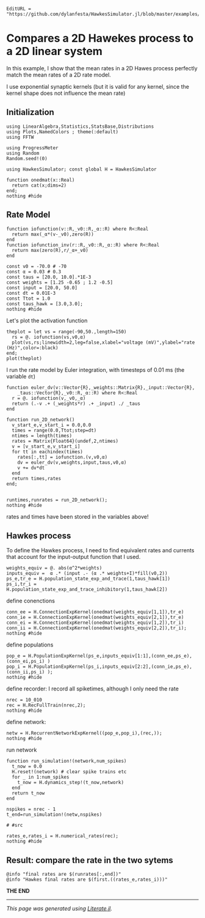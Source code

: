 ```@meta
EditURL = "https://github.com/dylanfesta/HawkesSimulator.jl/blob/master/examples/hawkes_vs_2D_linear.jl"
```

# Compares a 2D Hawekes process to a 2D linear system

In this example, I show that the mean rates in a 2D Hawes process
perfectly match the mean rates of a 2D rate model.

I use exponential synaptic kernels (but it is valid for any kernel, since
the kernel shape does not influence the mean rate)

## Initialization

````@example hawkes_vs_2D_linear
using LinearAlgebra,Statistics,StatsBase,Distributions
using Plots,NamedColors ; theme(:default)
using FFTW

using ProgressMeter
using Random
Random.seed!(0)

using HawkesSimulator; const global H = HawkesSimulator

function onedmat(x::Real)
  return cat(x;dims=2)
end;
nothing #hide
````

## Rate Model

````@example hawkes_vs_2D_linear
function iofunction(v::R,_v0::R,_α::R) where R<:Real
  return max(_α*(v-_v0),zero(R))
end
function iofunction_inv(r::R,_v0::R,_α::R) where R<:Real
  return max(zero(R),r/_α+_v0)
end

const v0 = -70.0 # -70
const α = 0.03 # 0.3
const taus = [20.0, 10.0].*1E-3
const weights = [1.25 -0.65 ; 1.2 -0.5]
const input = [20.0, 50.0]
const dt = 0.01E-3
const Ttot = 1.0
const taus_hawk = [3.0,3.0];
nothing #hide
````

Let's plot the activation function

````@example hawkes_vs_2D_linear
theplot = let vs = range(-90,50.,length=150)
  rs = @. iofunction(vs,v0,α)
  plot(vs,rs;linewidth=2,leg=false,xlabel="voltage (mV)",ylabel="rate (Hz)",color=:black)
end;
plot(theplot)
````

I run the rate model by Euler integration, with timesteps of 0.01 ms (the variable `dt`)

````@example hawkes_vs_2D_linear
function euler_dv(v::Vector{R},_weights::Matrix{R},_input::Vector{R},
    _taus::Vector{R},_v0::R,_α::R) where R<:Real
  r = @. iofunction(v,_v0,_α)
  return (.-v .+ (_weights*r) .+ _input) ./ _taus
end

function run_2D_network()
  v_start_e,v_start_i = 0.0,0.0
  times = range(0.0,Ttot;step=dt)
  ntimes = length(times)
  rates = Matrix{Float64}(undef,2,ntimes)
  v = [v_start_e,v_start_i]
  for tt in eachindex(times)
    rates[:,tt] = iofunction.(v,v0,α)
    dv = euler_dv(v,weights,input,taus,v0,α)
    v += dv*dt
  end
  return times,rates
end;


runtimes,runrates = run_2D_network();
nothing #hide
````

rates and times have been stored in the variables above!

## Hawkes process

To define the Hawkes process, I need to find equivalent rates and currents
that account for the input-output function that I used.

````@example hawkes_vs_2D_linear
weights_equiv = @. abs(α^2*weights)
inputs_equiv =  α .* (input .- (α .* weights+I)*fill(v0,2))
ps_e,tr_e = H.population_state_exp_and_trace(1,taus_hawk[1])
ps_i,tr_i = H.population_state_exp_and_trace_inhibitory(1,taus_hawk[2])
````

define conenctions

````@example hawkes_vs_2D_linear
conn_ee = H.ConnectionExpKernel(onedmat(weights_equiv[1,1]),tr_e)
conn_ie = H.ConnectionExpKernel(onedmat(weights_equiv[2,1]),tr_e)
conn_ei = H.ConnectionExpKernel(onedmat(weights_equiv[1,2]),tr_i)
conn_ii = H.ConnectionExpKernel(onedmat(weights_equiv[2,2]),tr_i);
nothing #hide
````

define populations

````@example hawkes_vs_2D_linear
pop_e = H.PopulationExpKernel(ps_e,inputs_equiv[1:1],(conn_ee,ps_e),(conn_ei,ps_i) )
pop_i = H.PopulationExpKernel(ps_i,inputs_equiv[2:2],(conn_ie,ps_e),(conn_ii,ps_i) );
nothing #hide
````

define recorder:
I record all spiketimes, although I only need the rate

````@example hawkes_vs_2D_linear
nrec = 10_010
rec = H.RecFullTrain(nrec,2);
nothing #hide
````

define network:

````@example hawkes_vs_2D_linear
netw = H.RecurrentNetworkExpKernel((pop_e,pop_i),(rec,));
nothing #hide
````

run network

````@example hawkes_vs_2D_linear
function run_simulation!(network,num_spikes)
  t_now = 0.0
  H.reset!(network) # clear spike trains etc
  for _ in 1:num_spikes
    t_now = H.dynamics_step!(t_now,network)
  end
  return t_now
end

nspikes = nrec - 1
t_end=run_simulation!(netw,nspikes)

# #src

rates_e,rates_i = H.numerical_rates(rec);
nothing #hide
````

## Result: compare the rate in the two sytems

````@example hawkes_vs_2D_linear
@info "final rates are $(runrates[:,end])"
@info "Hawkes final rates are $(first.((rates_e,rates_i)))"
````

**THE END**

---

*This page was generated using [Literate.jl](https://github.com/fredrikekre/Literate.jl).*

